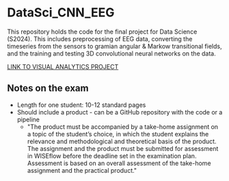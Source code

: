 # DataSci_CNN_EEG
This repository holds the code for the final project for Data Science (S2024). This includes preprocessing of EEG data, converting the timeseries from the sensors to gramian angular & Markow transitional fields, and the training and testing 3D convolutional neural networks on the data.




[LINK TO VISUAL ANALYTICS PROJECT](https://github.com/laurabpaulsen/CNN_GAF_neuro)

## Notes on the exam
* Length for one student: 10-12 standard pages
* Should include a product - can be a GitHub repository with the code or a pipeline
    * "The product must be accompanied by a take-home assignment on a topic of the student’s choice, in which the student explains the relevance and methodological and theoretical basis of the product. The assignment and the product must be submitted for assessment in WISEflow before the deadline set in the examination plan. Assessment is based on an overall assessment of the take-home assignment and the practical product."